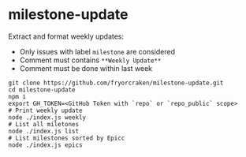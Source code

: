 # milestone-update

Extract and format weekly updates:
- Only issues with label `milestone` are considered
- Comment must contains `**Weekly Update**`
- Comment must be done within last week

```
git clone https://github.com/fryorcraken/milestone-update.git
cd milestone-update
npm i
export GH_TOKEN=<GitHub Token with `repo` or `repo_public` scope>
# Print weekly update
node ./index.js weekly
# List all miletones
node ./index.js list
# List milestones sorted by Epicc
node ./index.js epics
```
